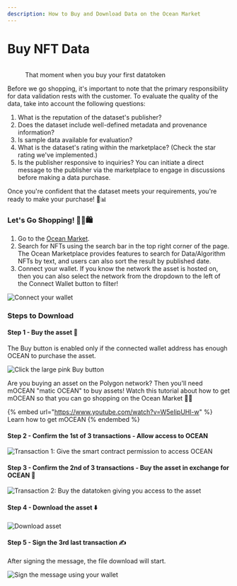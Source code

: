 ```yaml
---
description: How to Buy and Download Data on the Ocean Market
---
```


# Buy NFT Data

<figure><img src="../.gitbook/assets/gif/clueless-shopping.gif" alt=""><figcaption><p>That moment when you buy your first datatoken</p></figcaption></figure>

Before we go shopping, it's important to note that the primary responsibility for data validation rests with the customer. To evaluate the quality of the data, take into account the following questions:

1. What is the reputation of the dataset's publisher?
2. Does the dataset include well-defined metadata and provenance information?
3. Is sample data available for evaluation?
4. What is the dataset's rating within the marketplace? (Check the star rating we've implemented.)
5. Is the publisher responsive to inquiries? You can initiate a direct message to the publisher via the marketplace to engage in discussions before making a data purchase.

Once you're confident that the dataset meets your requirements, you're ready to make your purchase! 🛒📊

### Let's Go Shopping! 💁‍♀️🛍️

1. Go to the [Ocean Market](https://market.oceanprotocol.com/).
2. Search for NFTs using the search bar in the top right corner of the page. The Ocean Marketplace provides features to search for Data/Algorithm NFTs by text, and users can also sort the result by published date.
3. Connect your wallet. If you know the network the asset is hosted on, then you can also select the network from the dropdown to the left of the Connect Wallet button to filter!

![Connect your wallet](../.gitbook/assets/market/consume-connect-wallet.png)

### Steps to Download

#### Step 1 - Buy the asset 🫰

The Buy button is enabled only if the connected wallet address has enough OCEAN to purchase the asset.

![Click the large pink Buy button](../.gitbook/assets/market/consume-1.png)

Are you buying an asset on the Polygon network? Then you'll need mOCEAN "matic OCEAN" to buy assets! Watch this tutorial about how to get mOCEAN so that you can go shopping on the Ocean Market 🤑🛒

{% embed url="https://www.youtube.com/watch?v=W5eIipUHl-w" %}
Learn how to get mOCEAN
{% endembed %}

#### Step 2 - Confirm the 1st of 3 transactions - Allow access to OCEAN

![Transaction 1: Give the smart contract permission to access OCEAN](../.gitbook/assets/market/consume-2.png)

#### Step 3 - Confirm the 2nd of 3 transactions - Buy the asset in exchange for OCEAN 💸

![Transaction 2: Buy the datatoken giving you access to the asset](../.gitbook/assets/market/consume-3.png)

#### Step 4 - Download the asset ⬇️

![Download asset](../.gitbook/assets/market/consume-4.png)

#### Step 5 - Sign the 3rd last transaction ✍️

After signing the message, the file download will start.

![Sign the message using your wallet](../.gitbook/assets/market/consume-5.png)
